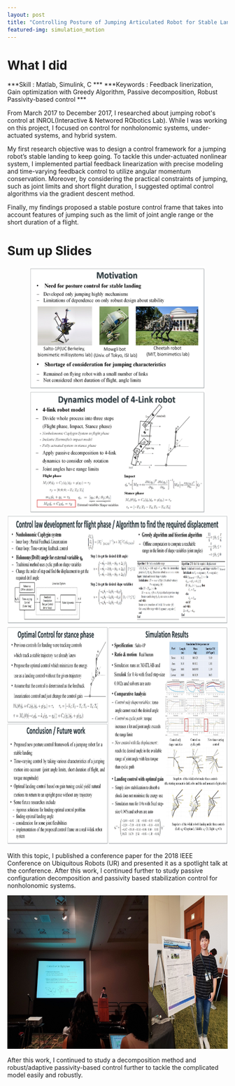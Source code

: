 ```yaml
---
layout: post
title: "Controlling Posture of Jumping Articulated Robot for Stable Landing"
featured-img: simulation_motion
---
```


# What I did

***Skill : Matlab, Simulink, C ***
***Keywords : Feedback linerization, Gain optimization with Greedy Algorithm, Passive decomposition, Robust Passivity-based control ***

From March 2017 to December 2017, I researched about jumping robot's control at INROL(Interactive & Networed RObotics Lab). While I was working on this project, I focused on control for nonholonomic systems, under-actuated systems, and hybrid system. 

My first research objective was to design a control framework for a jumping robot’s stable landing to keep going. To tackle this under-actuated nonlinear system, I implemented partial feedback linearization with precise modeling and time-varying feedback control to utilize angular momentum conservation. Moreover, by considering the practical constraints of jumping, such as joint limits and short flight duration, I suggested optimal control algorithms via the gradient descent method. 

Finally, my findings proposed a stable posture control frame that takes into account features of jumping such as the limit of joint angle range or the short duration of a flight.

# Sum up Slides

<p align="center">
<img src="/assets/jumping/poster1.jpg"  alt="poster1" width="400" height="280">  <img src="/assets/jumping/poster2.jpg" width="400" height="280">


<img src="/assets/jumping/poster3.jpg"  alt="poster3" width="800" height="250"> 

<img src="/assets/jumping/poster456.jpg" width="800" height="500">
</p>

With this topic, I published a conference paper for the 2018 IEEE Conference on Ubiquitous Robots (UR) and presented it as a spotlight talk at the conference. After this work, I continued further to study passive configuration decomposition and passivity based stabilization control for nonholonomic systems. 

<p align="center">
<img src="/assets/jumping/ur.jpg" width="800" height="350"> 
</p>


After this work, I continued to study a decomposition method and robust/adaptive passivity-based control further to tackle the complicated model easily and robustly. 
